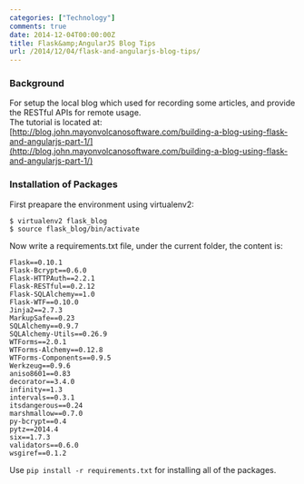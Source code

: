 ```yaml
---
categories: ["Technology"]
comments: true
date: 2014-12-04T00:00:00Z
title: Flask&amp;AngularJS Blog Tips
url: /2014/12/04/flask-and-angularjs-blog-tips/
---
```


### Background
For setup the local blog which used for recording some articles, and provide the RESTful APIs for remote usage.     
The tutorial is located at:    
[http://blog.john.mayonvolcanosoftware.com/building-a-blog-using-flask-and-angularjs-part-1/](http://blog.john.mayonvolcanosoftware.com/building-a-blog-using-flask-and-angularjs-part-1/)     
### Installation of Packages
First preapare the environment using virtualenv2:    

```
$ virtualenv2 flask_blog
$ source flask_blog/bin/activate

```
Now write a requirements.txt file, under the current folder, the content is:    

```
Flask==0.10.1
Flask-Bcrypt==0.6.0
Flask-HTTPAuth==2.2.1
Flask-RESTful==0.2.12
Flask-SQLAlchemy==1.0
Flask-WTF==0.10.0
Jinja2==2.7.3
MarkupSafe==0.23
SQLAlchemy==0.9.7
SQLAlchemy-Utils==0.26.9
WTForms==2.0.1
WTForms-Alchemy==0.12.8
WTForms-Components==0.9.5
Werkzeug==0.9.6
aniso8601==0.83
decorator==3.4.0
infinity==1.3
intervals==0.3.1
itsdangerous==0.24
marshmallow==0.7.0
py-bcrypt==0.4
pytz==2014.4
six==1.7.3
validators==0.6.0
wsgiref==0.1.2

```
Use `pip install -r requirements.txt` for installing all of the packages.   

